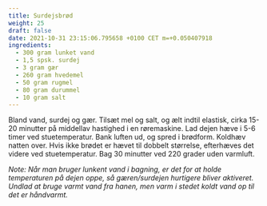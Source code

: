 ```yaml
---
title: Surdejsbrød
weight: 25
draft: false
date: 2021-10-31 23:15:06.795658 +0100 CET m=+0.050407918
ingredients:
  - 300 gram lunket vand
  - 1,5 spsk. surdej
  - 3 gram gær
  - 260 gram hvedemel
  - 50 gram rugmel
  - 80 gram durummel
  - 10 gram salt
---
```




Bland vand, surdej og gær. Tilsæt mel og salt, og ælt indtil elastisk,
cirka 15-20 minutter på middellav hastighed i en røremaskine. Lad dejen
hæve i 5-6 timer ved stuetemperatur. Bank luften ud, og spred i
brødform. Koldhæv natten over. Hvis ikke brødet er hævet til dobbelt
størrelse, efterhæves det videre ved stuetemperatur. Bag 30 minutter ved
220 grader uden varmluft.

*Note: Når man bruger lunkent vand i bagning, er det for at holde
temperaturen på dejen oppe, så gæren/surdejen hurtigere bliver
aktiveret. Undlad at bruge varmt vand fra hanen, men varm i stedet koldt
vand op til det er håndvarmt.*


